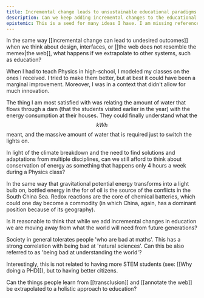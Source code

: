 ```yaml
---
title: Incremental change leads to unsustainable educational paradigms
description: Can we keep adding incremental changes to the educational system, or we must reformulate how we build knowledge in order to empower the citizens of tomorrow?
epistemic: This is a seed for many ideas I have. I am missing references, and many of the things I say may be the result of my own biases and lack of exposure to other realities. 
---
```

In the same way [[incremental change can lead to undesired outcomes]] when we think about design, interfaces, or [[the web does not resemble the memex|the web]], what happens if we extrapolate to other systems, such as education? 

When I had to teach Physics in high-school, I modeled my classes on the ones I received. I tried to make them better, but at best it could have been a marginal improvement. Moreover, I was in a context that didn't allow for much innovation. 

The thing I am most satisfied with was relating the amount of water that flows through a dam (that the students visited earlier in the year) with the energy consumption at their houses. They could finally understand what the $$kWh$$ meant, and the massive amount of water that is required just to switch the lights on. 

In light of the climate breakdown and the need to find solutions and adaptations from multiple disciplines, can we still afford to think about conservation of energy as something that happens only 4 hours a week during a Physics class? 

In the same way that gravitational potential energy transforms into a light bulb on, bottled energy in the for of oil is the source of the conflicts in the South China Sea. Redox reactions are the core of chemical batteries, which could one day become a commodity (in which China, again, has a dominant position because of its geography). 

Is it reasonable to think that while we add incremental changes in education we are moving away from what the world will need from future generations? 

Society in general tolerates people 'who are bad at maths'. This has a strong correlation with being bad at 'natural sciences'. Can this be also referred to as 'being bad at understanding the world'? 

Interestingly, this is not related to having more STEM students (see: [[Why doing a PHD]]), but to having better citizens. 

Can the things people learn from [[transclusion]] and [[annotate the web]] be extrapolated to a holistic approach to education? 
